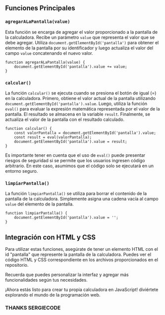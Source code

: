 ## Funciones Principales

### `agregarALaPantalla(value)`

Esta función se encarga de agregar el valor proporcionado a la pantalla de la calculadora. Recibe un parámetro `value` que representa el valor que se debe agregar. Utiliza `document.getElementById('pantalla')` para obtener el elemento de la pantalla por su identificador y luego actualiza el valor del campo `value` concatenando el nuevo valor.

    function agregarALaPantalla(value) {
        document.getElementById('pantalla').value += value;
    }

### `calcular()`

La función `calcular()` se ejecuta cuando se presiona el botón de igual (=) en la calculadora. Primero, obtiene el valor actual de la pantalla utilizando `document.getElementById('pantalla').value`. Luego, utiliza la función `eval()` para evaluar la expresión matemática representada por el valor de la pantalla. El resultado se almacena en la variable `result`. Finalmente, se actualiza el valor de la pantalla con el resultado calculado.

    function calcular() {
        const valorPantalla = document.getElementById('pantalla').value;
        const result = eval(valorPantalla);
        document.getElementById('pantalla').value = result;
    }

Es importante tener en cuenta que el uso de `eval()` puede presentar riesgos de seguridad si se permite que los usuarios ingresen código arbitrario. En este caso, asumimos que el código solo se ejecutará en un entorno seguro.

### `limpiarPantalla()`

La función `limpiarPantalla()` se utiliza para borrar el contenido de la pantalla de la calculadora. Simplemente asigna una cadena vacía al campo `value` del elemento de la pantalla.

    function limpiarPantalla() {
        document.getElementById('pantalla').value = '';
    }

## Integración con HTML y CSS

Para utilizar estas funciones, asegúrate de tener un elemento HTML con el id "pantalla" que represente la pantalla de la calculadora. Puedes ver el código HTML y CSS correspondiente en los archivos proporcionados en el repositorio.

Recuerda que puedes personalizar la interfaz y agregar más funcionalidades según tus necesidades.

¡Ahora estás listo para crear tu propia calculadora en JavaScript! diviértete explorando el mundo de la programación web.

### THANKS SERGIECODE ###
